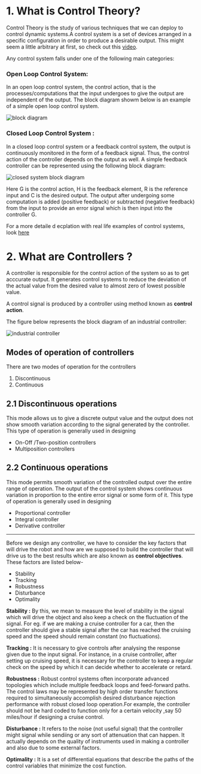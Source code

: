 # 1. What is Control Theory?

Control Theory is the study of various techniques that we can deploy to control  dynamic systems.A control system  is a set of devices arranged in a specific  configuration in order to produce a desirable output.  This might seem a little arbitrary at first, so check out this [video](https://www.youtube.com/watch?v=oBc_BHxw78s&list=PLUMWjy5jgHK1NC52DXXrriwihVrYZKqjk).

Any control system falls under one of the following main categories:

### Open Loop Control System: 
In an open loop control system, the control action, that is
the processes/computations that the input undergoes to give the output are
independent of the output. The block diagram showm below is an example of a simple
open loop control system.

![block diagram](https://s3.us-west-2.amazonaws.com/secure.notion-static.com/ff320897-6c85-43de-8bf9-00cb413162e9/Untitled.png?X-Amz-Algorithm=AWS4-HMAC-SHA256&X-Amz-Credential=AKIAT73L2G45O3KS52Y5%2F20200723%2Fus-west-2%2Fs3%2Faws4_request&X-Amz-Date=20200723T172551Z&X-Amz-Expires=86400&X-Amz-Signature=ab3a0225c689a22e12e8b719227da04b40bc6f759b7db66404ef76b8e11ad2e7&X-Amz-SignedHeaders=host&response-content-disposition=filename%20%3D%22Untitled.png%22)


### Closed Loop Control System : 
In a closed loop control system or a feedback control
system, the output is continuously monitored in the form of a feedback signal. Thus,
the control action of the controller depends on the output as well. A simple feedback
controller can be represented using the following block diagram:


![closed system block diagram](https://s3.us-west-2.amazonaws.com/secure.notion-static.com/b9893dd2-c45f-4a33-85e6-45faabbc197f/Untitled.png?X-Amz-Algorithm=AWS4-HMAC-SHA256&X-Amz-Credential=AKIAT73L2G45O3KS52Y5%2F20200724%2Fus-west-2%2Fs3%2Faws4_request&X-Amz-Date=20200724T050029Z&X-Amz-Expires=86400&X-Amz-Signature=8ba205838a6779089ae1d2acc4829e3f75b8dfa827e7f0f17ce27a6d31bdba9b&X-Amz-SignedHeaders=host&response-content-disposition=filename%20%3D%22Untitled.png%22)

Here G is the control action, H is the feedback element, R is the reference input and C is the desired output. The output after undergoing some computation is added    (positive feedback) or subtracted (negative feedback) from the input to provide an error    signal which is then input into the controller G.

For a more detaile d ecplation with real life examples of control systems, look [here](https://www.youtube.com/watch?v=O-OqgFE9SD4&list=PLUMWjy5jgHK1NC52DXXrriwihVrYZKqjk&index=2)

# 2. What are Controllers ?
A controller is responsible for the control action of the system so as to get acccurate output. It generates control systems to reduce the deviation of the actual value from the desired value to almost zero of lowest possible value.

A control signal is produced by a controller using method known as **control action**.

The figure below represents the block diagram of an industrial controller:

![industrial controller](https://electronicscoach.com/wp-content/uploads/2019/12/block-representation-of-controller.jpg)

## Modes of operation of controllers
There are two modes of operation for the controllers
1. Discontinuous
2. Continuous

## 2.1 Discontinuous operations
This mode allows us to give a discrete output value and the output does not show smooth variation according to the signal generated by the controller.
This type of operation is generally used in designing

* On-Off /Two-position controllers
* Multiposition controllers

## 2.2 Continuous operations
This mode permits smooth variation of the controlled output over the entire range of operation. The output of the control system shows continuous variation in proportion to the entire error signal or some form of it.
This type of operation is generally used in designing 

* Proportional controller
* Integral controller
* Derivative controller

____________________________________________________________________________
Before we design any controller, we have to consider the key factors that will drive the robot and how are we supposed to build the controller that will drive us to the best results which are also known as **control objectives**. These factors are listed below-

* Stability
* Tracking
* Robustness
* Disturbance
* Optimality

**Stability :**  By this, we mean to measure the level of stability in the signal which will drive the object and also keep a check on the fluctuation of the signal. For eg. if we are making a cruise controller for a car, then the controller should give a stable signal after the car has reached the cruising speed and the speed should remain constant (no fluctuations).

**Tracking :** It is necessary to give controls after analysing the response given due to the input signal. For instance, in a cruise controller, after setting up cruising speed, it is necessary for the controller to keep a regular check on the speed by which it can decide whether to accelerate or retard.

**Robustness :** Robust control systems often incorporate advanced topologies which include multiple feedback loops and feed-forward paths. The control laws may be represented by high order transfer functions required to simultaneously accomplish desired disturbance rejection performance with robust closed loop operation.For example, the controller should not be hard coded to function only for a certain velocity ,say 50 miles/hour if designing a cruise control.

**Disturbance :** It refers to the noise (not useful signal) that the controller might signal while sendiing or any sort of attenuation that can happen. It actually depends on the quality of instruments used in making a controller and also due to some external factors.

**Optimality :** It is a set of differential equations that describe the paths of the control variables that minimize the cost function.


